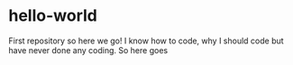 # hello-world
First repository so here we go!
I know how to code, why I should code but have never done any coding.
So here goes 
